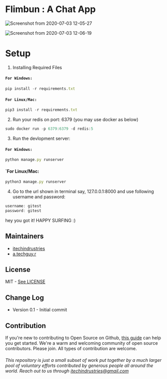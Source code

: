 # Flimbun : A Chat App

![Screenshot from 2020-07-03 12-05-27](https://user-images.githubusercontent.com/55910733/86439411-2b3c4b00-bd26-11ea-8e76-8ce0662fc33a.png)

![Screenshot from 2020-07-03 12-06-19](https://user-images.githubusercontent.com/55910733/86439506-5030be00-bd26-11ea-8235-4da880f56933.png)

# Setup

1) Installing Required Files

#### `For Windows:`

```javascript
pip install -r requirements.txt
```
#### `For Linux/Mac:`

```javascript
pip3 install -r requirements.txt
```

2) Run your redis on port: 6379 (you may use docker as below)

```javascript
sudo docker run -p 6379:6379 -d redis:5
```
3) Run the devlopment server:

#### `For Windows:`

```javascript
python manage.py runserver
```

#### `For Linux/Mac:

```javascript
python3 manage.py runserver
```

4) Go to the url shown in terminal say, 127.0.0.1:8000 and use following username and password:

```javascript
username: gitest
password: gitest
```

hey you got it! HAPPY SURFING :)

## Maintainers

- [itechindrustries](https://github.com/ItechIndrustries)
- [a.techguy.r](https://github.com/atechguyr)

## License
MIT - [See LICENSE](./LICENSE)

## Change Log
* Version 0.1 - Initial commit

## Contribution

If you're new to contributing to Open Source on Github, [this guide](https://guides.github.com/activities/contributing-to-open-source/) can help you get started. We're a warm and welcoming community of open source contributors. Please join. All types of contribution are welcome.

###### This repository is just a small subset of work put together by a much larger pool of voluntary efforts contributed by generous people all around the world. Reach out to us through itechindrustries@gmail.com
